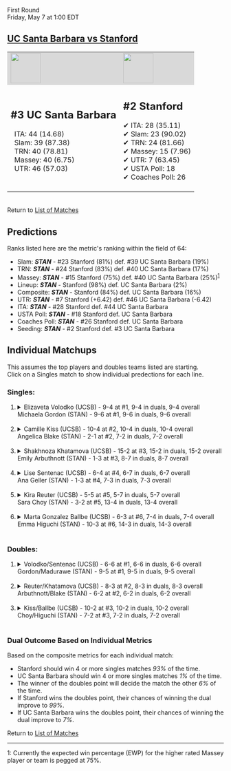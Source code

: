First Round  
Friday, May 7 at 1:00 EDT  
## [UC Santa Barbara vs Stanford](https://www.ncaa.com/game/5833656)  

<table><tr style="background-color: #d9d9d9 !important"><td><img src="https://www.ncaa.com/sites/default/files/images/logos/schools/u/uc-santa-barbara.70.png" width="70" height="70" /></td><td><img src="https://www.ncaa.com/sites/default/files/images/logos/schools/s/stanford.70.png" width="70" height="70" /></td></tr><tr>
<td>  

<h2>#3 UC Santa Barbara</h2>  
&nbsp; ITA: 44 (14.68)<br>  
&nbsp; Slam: 39 (87.38)<br>  
&nbsp; TRN: 40 (78.81)<br>  
&nbsp; Massey: 40 (6.75)<br>  
&nbsp; UTR: 46 (57.03)<br>  
<br>  

</td>
<td>  

<h2>#2 Stanford</h2>  
&#10004; ITA: 28 (35.11)<br>  
&#10004; Slam: 23 (90.02)<br>  
&#10004; TRN: 24 (81.66)<br>  
&#10004; Massey: 15 (7.96)<br>  
&#10004; UTR: 7 (63.45)<br>  
&#10004; USTA Poll: 18<br>  
&#10004; Coaches Poll: 26<br>  
<br>  

</td>
</tr></table>  


<br>Return to [List of Matches](../index.md)  

## Predictions  

Ranks listed here are the metric's ranking within the field of 64:  
- Slam: ***STAN*** - #23 Stanford (81%) def. #39 UC Santa Barbara (19%)  
- TRN: ***STAN*** - #24 Stanford (83%) def. #40 UC Santa Barbara (17%)  
- Massey: ***STAN*** - #15 Stanford (75%) def. #40 UC Santa Barbara (25%)<sup>[1](#footnote1)</sup>  
- Lineup: ***STAN*** - Stanford (98%) def. UC Santa Barbara (2%)  
- Composite: ***STAN*** - Stanford (84%) def. UC Santa Barbara (16%)  
- UTR: ***STAN*** - #7 Stanford (+6.42) def. #46 UC Santa Barbara (-6.42)  
- ITA: ***STAN*** - #28 Stanford def. #44 UC Santa Barbara  
- USTA Poll: ***STAN*** - #18 Stanford def. UC Santa Barbara  
- Coaches Poll: ***STAN*** - #26 Stanford def. UC Santa Barbara  
- Seeding: ***STAN*** - #2 Stanford def. #3 UC Santa Barbara  

## Individual Matchups  
This assumes the top players and doubles teams listed are starting.  
Click on a Singles match to show individual predections for each line.  

### Singles:  

<ol>
<li><details>
<summary markdown="span">Elizaveta Volodko (UCSB) - 9-4 at #1, 9-4 in duals, 9-4 overall<br>Michaela Gordon (STAN) - 9-6 at #1, 9-6 in duals, 9-6 overall</summary>
<h4>Predictions</h4><ul>
<li>Slam: <b><i>STAN</i></b> - Gordon (76%) def. Volodko (24%)</li>  
<li>TRN: <b><i>STAN</i></b> - Gordon (76%) def. Volodko (24%)</li>  
<li>Massey: <b><i>STAN</i></b> - Gordon (75%) def. Volodko (25%)<sup><a href="#footnote1">1</a></sup></li>  
<li>UTR: <b><i>STAN</i></b> - Gordon (87%) def. Volodko (13%)</li>  
<li>Composite: <b><i>STAN</i></b> - Gordon (79%) def. Volodko (21%)</li>  
<li>ITA: <b><i>STAN</i></b> - Gordon (17.68) def. Volodko (4.21)</li>  
</ul>
</details>&nbsp;</li>
<li><details>
<summary markdown="span">Camille Kiss (UCSB) - 10-4 at #2, 10-4 in duals, 10-4 overall<br>Angelica Blake (STAN) - 2-1 at #2, 7-2 in duals, 7-2 overall</summary>
<h4>Predictions</h4><ul>
<li>Slam: <b><i>STAN</i></b> - Blake (75%) def. Kiss (25%)</li>  
<li>TRN: <b><i>STAN</i></b> - Blake (87%) def. Kiss (13%)</li>  
<li>Massey: <b><i>STAN</i></b> - Blake (75%) def. Kiss (25%)<sup><a href="#footnote1">1</a></sup></li>  
<li>UTR: <b><i>STAN</i></b> - Blake (88%) def. Kiss (12%)</li>  
<li>Composite: <b><i>STAN</i></b> - Blake (81%) def. Kiss (19%)</li>  
<li>ITA: <b><i>STAN</i></b> - Blake (5.37) def. Kiss (2.42)</li>  
</ul>
</details>&nbsp;</li>
<li><details>
<summary markdown="span">Shakhnoza Khatamova (UCSB) - 15-2 at #3, 15-2 in duals, 15-2 overall<br>Emily Arbuthnott (STAN) - 1-3 at #3, 8-7 in duals, 8-7 overall</summary>
<h4>Predictions</h4><ul>
<li>Slam: <b><i>STAN</i></b> - Arbuthnott (56%) def. Khatamova (44%)</li>  
<li>TRN: <b><i>UCSB</i></b> - Khatamova (73%) def. Arbuthnott (27%)</li>  
<li>Massey: <b><i>UCSB</i></b> - Khatamova (75%) def. Arbuthnott (25%)<sup><a href="#footnote1">1</a></sup></li>  
<li>UTR: <b><i>STAN</i></b> - Arbuthnott (80%) def. Khatamova (20%)</li>  
<li>Composite: <b><i>UCSB</i></b> - Khatamova (52%) def. Arbuthnott (48%)</li>  
<li>ITA: <b><i>UCSB</i></b> - Khatamova (6.05) def. Arbuthnott (1.89)</li>  
</ul>
</details>&nbsp;</li>
<li><details>
<summary markdown="span">Lise Sentenac (UCSB) - 6-4 at #4, 6-7 in duals, 6-7 overall<br>Ana Geller (STAN) - 1-3 at #4, 7-3 in duals, 7-3 overall</summary>
<h4>Predictions</h4><ul>
<li>Slam: <b><i>STAN</i></b> - Geller (98%) def. Sentenac (2%)</li>  
<li>TRN: <b><i>STAN</i></b> - Geller (98%) def. Sentenac (2%)</li>  
<li>Massey: <b><i>STAN</i></b> - Geller (75%) def. Sentenac (25%)<sup><a href="#footnote1">1</a></sup></li>  
<li>UTR: <b><i>STAN</i></b> - Geller (98%) def. Sentenac (2%)</li>  
<li>Composite: <b><i>STAN</i></b> - Geller (92%) def. Sentenac (8%)</li>  
<li>ITA: <b><i>STAN</i></b> - Geller (2.62) def. Sentenac (1.51)</li>  
</ul>
</details>&nbsp;</li>
<li><details>
<summary markdown="span">Kira Reuter (UCSB) - 5-5 at #5, 5-7 in duals, 5-7 overall<br>Sara Choy (STAN) - 3-2 at #5, 13-4 in duals, 13-4 overall</summary>
<h4>Predictions</h4><ul>
<li>Slam: <b><i>STAN</i></b> - Choy (98%) def. Reuter (2%)</li>  
<li>TRN: <b><i>STAN</i></b> - Choy (99%) def. Reuter (1%)</li>  
<li>Massey: <b><i>STAN</i></b> - Choy (75%) def. Reuter (25%)<sup><a href="#footnote1">1</a></sup></li>  
<li>UTR: <b><i>STAN</i></b> - Choy (98%) def. Reuter (2%)</li>  
<li>Composite: <b><i>STAN</i></b> - Choy (92%) def. Reuter (8%)</li>  
<li>ITA: <b><i>STAN</i></b> - Choy (2.38) def. Reuter (0.00)</li>  
</ul>
</details>&nbsp;</li>
<li><details>
<summary markdown="span">Marta Gonzalez Ballbe (UCSB) - 6-3 at #6, 7-4 in duals, 7-4 overall<br>Emma Higuchi (STAN) - 10-3 at #6, 14-3 in duals, 14-3 overall</summary>
<h4>Predictions</h4><ul>
<li>Slam: <b><i>STAN</i></b> - Higuchi (97%) def. Ballbe (3%)</li>  
<li>TRN: <b><i>STAN</i></b> - Higuchi (98%) def. Ballbe (2%)</li>  
<li>Massey: <b><i>STAN</i></b> - Higuchi (75%) def. Ballbe (25%)<sup><a href="#footnote1">1</a></sup></li>  
<li>UTR: <b><i>STAN</i></b> - Higuchi (99%) def. Ballbe (1%)</li>  
<li>Composite: <b><i>STAN</i></b> - Higuchi (92%) def. Ballbe (8%)</li>  
<li>ITA: <b><i>STAN</i></b> - Higuchi (2.68) def. Ballbe (2.38)</li>  
</ul>
</details>&nbsp;</li>
</ol>

### Doubles:  

<ol>
<li><details>
<summary markdown="span">Volodko/Sentenac (UCSB) - 6-6 at #1, 6-6 in duals, 6-6 overall<br>Gordon/Madurawe (STAN) - 9-5 at #1, 9-5 in duals, 9-5 overall</summary>
<br>Sorry, we don't have any metrics for this match
</details>&nbsp;</li>
<li><details>
<summary markdown="span">Reuter/Khatamova (UCSB) - 8-3 at #2, 8-3 in duals, 8-3 overall<br>Arbuthnott/Blake (STAN) - 6-2 at #2, 6-2 in duals, 6-2 overall</summary>
<br>Sorry, we don't have any metrics for this match
</details>&nbsp;</li>
<li><details>
<summary markdown="span">Kiss/Ballbe (UCSB) - 10-2 at #3, 10-2 in duals, 10-2 overall<br>Choy/Higuchi (STAN) - 7-2 at #3, 7-2 in duals, 7-2 overall</summary>
<br>Sorry, we don't have any metrics for this match
</details>&nbsp;</li>
</ol>

### Dual Outcome Based on Individual Metrics  
  
Based on the composite metrics for each individual match:  
- Stanford should win 4 or more singles matches _93%_ of the time.  
- UC Santa Barbara should win 4 or more singles matches _1%_ of the time.  
- The winner of the doubles point will decide the match the other _6%_ of the time.  
- If Stanford wins the doubles point, their chances of winning the dual improve to _99%_.  
- If UC Santa Barbara wins the doubles point, their chances of winning the dual improve to _7%_.  
  
Return to [List of Matches](../index.md)  
  
------
<a name="footnote1">1</a>: Currently the expected win percentage (EWP) for the higher rated Massey player or team is pegged at 75%.

